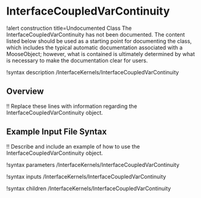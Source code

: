 # InterfaceCoupledVarContinuity

!alert construction title=Undocumented Class
The InterfaceCoupledVarContinuity has not been documented. The content listed below should be used as a starting point for
documenting the class, which includes the typical automatic documentation associated with a
MooseObject; however, what is contained is ultimately determined by what is necessary to make the
documentation clear for users.

!syntax description /InterfaceKernels/InterfaceCoupledVarContinuity

## Overview

!! Replace these lines with information regarding the InterfaceCoupledVarContinuity object.

## Example Input File Syntax

!! Describe and include an example of how to use the InterfaceCoupledVarContinuity object.

!syntax parameters /InterfaceKernels/InterfaceCoupledVarContinuity

!syntax inputs /InterfaceKernels/InterfaceCoupledVarContinuity

!syntax children /InterfaceKernels/InterfaceCoupledVarContinuity
